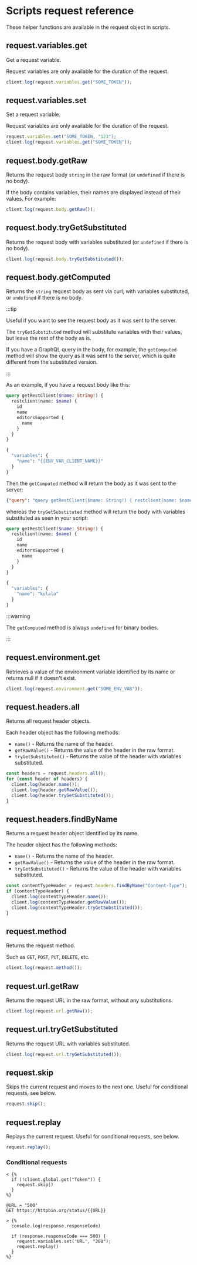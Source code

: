 # Scripts request reference

These helper functions are available in the request object in scripts.

## request.variables.get

Get a request variable.

Request variables are only available for the duration of the request.

```javascript
client.log(request.variables.get("SOME_TOKEN"));
```

## request.variables.set

Set a request variable.

Request variables are only available for the duration of the request.

```javascript
request.variables.set("SOME_TOKEN, "123");
client.log(request.variables.get("SOME_TOKEN"));
```

## request.body.getRaw

Returns the request body `string` in
the raw format (or `undefined` if there is no body).

If the body contains variables,
their names are displayed instead of their values.
For example:

```javascript
client.log(request.body.getRaw());
```

## request.body.tryGetSubstituted

Returns the request body with variables substituted
(or `undefined` if there is no body).

```javascript
client.log(request.body.tryGetSubstituted());
```

## request.body.getComputed

Returns the `string` request body as sent via curl; with variables substituted,
or `undefined` if there is no body.

:::tip

Useful if you want to see the request body as it was sent to the server.

The `tryGetSubstituted` method will substitute variables with their values,
but leave the rest of the body as is.

If you have a GraphQL query in the body, for example, the `getComputed`
method will show the query as it was sent to the server,
which is quite different from the substituted version.

:::

As an example, if you have a request body like this:

```graphql
query getRestClient($name: String!) {
  restclient(name: $name) {
    id
    name
    editorsSupported {
      name
    }
  }
}

{
  "variables": {
    "name": "{{ENV_VAR_CLIENT_NAME}}"
  }
}
```

Then the `getComputed` method will
return the body as it was sent to the server:

```json
{"query": "query getRestClient($name: String!) { restclient(name: $name) { id name editorsSupported { name } } } ", "variables": {"variables": {"name": "kulala"}}}
```

whereas the `tryGetSubstituted` method will
return the body with variables substituted as seen in your script:

```graphql
query getRestClient($name: String!) {
  restclient(name: $name) {
    id
    name
    editorsSupported {
      name
    }
  }
}

{
  "variables": {
    "name": "kulala"
  }
}
```

:::warning

The `getComputed` method is always `undefined` for binary bodies.

:::

## request.environment.get


Retrieves a value of the environment variable identified
by its name or returns null if it doesn't exist.

```javascript
client.log(request.environment.get("SOME_ENV_VAR"));
```

## request.headers.all

Returns all request header objects.

Each header object has the following methods:

- `name()` - Returns the name of the header.
- `getRawValue()` - Returns the value of the header in the raw format.
- `tryGetSubstituted()` - Returns the value of the header with variables substituted.

```javascript
const headers = request.headers.all();
for (const header of headers) {
  client.log(header.name());
  client.log(header.getRawValue());
  client.log(header.tryGetSubstituted());
}
```

## request.headers.findByName

Returns a request header object identified by its name.

The header object has the following methods:

- `name()` - Returns the name of the header.
- `getRawValue()` - Returns the value of the header in the raw format.
- `tryGetSubstituted()` - Returns the value of the header with variables substituted.

```javascript
const contentTypeHeader = request.headers.findByName("Content-Type");
if (contentTypeHeader) {
  client.log(contentTypeHeader.name());
  client.log(contentTypeHeader.getRawValue());
  client.log(contentTypeHeader.tryGetSubstituted());
}
```

## request.method

Returns the request method.

Such as `GET`, `POST`, `PUT`, `DELETE`, etc.

```javascript
client.log(request.method());
```

## request.url.getRaw

Returns the request URL in the raw format, without any substitutions.

```javascript
client.log(request.url.getRaw());
```

## request.url.tryGetSubstituted

Returns the request URL with variables substituted.

```javascript
client.log(request.url.tryGetSubstituted());
```

## request.skip

Skips the current request and moves to the next one. Useful for conditional requests, see below.

```javascript
request.skip();
```

## request.replay

Replays the current request. Useful for conditional requests, see below.

```javascript
request.replay();
```

### Conditional requests

```http
< {%
  if (!client.global.get("Token")) {
    request.skip()
  }
%}

@URL = "500"
GET https://httpbin.org/status/{{URL}}

> {%
  console.log(response.responseCode)

  if (response.responseCode === 500) {
    request.variables.set('URL', "200");
    request.replay()
  }
%}
```
